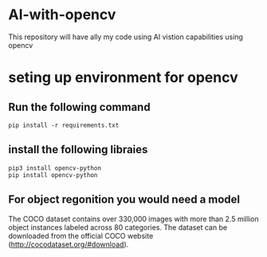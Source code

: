 # AI-with-opencv
This repository will have ally my code using AI vistion capabilities using opencv
# seting up environment for opencv
## Run the following command
    pip install -r requirements.txt
## install the following libraies  
    pip3 install opencv-python
    pip install opencv-python
## For object regonition you would need a model
The COCO dataset contains over 330,000 images with more than 2.5 million object instances labeled across 80 categories.
The dataset can be downloaded from the official COCO website (http://cocodataset.org/#download).






    
